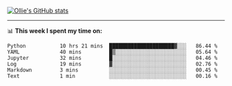 <!--
**icedpanda/icedpanda** is a ✨ _special_ ✨ repository because its `README.md` (this file) appears on your GitHub profile.

Here are some ideas to get you started:

- 🔭 I’m currently working on ...
- 🌱 I’m currently learning ...
- 👯 I’m looking to collaborate on ...
- 🤔 I’m looking for help with ...
- 💬 Ask me about ...
- 📫 How to reach me: ...
- 😄 Pronouns: ...
- ⚡ Fun fact: ...
-->
[![Ollie's GitHub stats](https://github-readme-stats-icedpanda.vercel.app/api?username=icedpanda&count_private=true&show_icons=true)](https://github.com/icedpanda)

---
📊 **This week I spent my time on:**
<!--START_SECTION:waka-->

```text
Python           10 hrs 21 mins  █████████████████████▓░░░   86.44 %
YAML             40 mins         █▒░░░░░░░░░░░░░░░░░░░░░░░   05.64 %
Jupyter          32 mins         █░░░░░░░░░░░░░░░░░░░░░░░░   04.46 %
Log              19 mins         ▓░░░░░░░░░░░░░░░░░░░░░░░░   02.76 %
Markdown         3 mins          ░░░░░░░░░░░░░░░░░░░░░░░░░   00.45 %
Text             1 min           ░░░░░░░░░░░░░░░░░░░░░░░░░   00.16 %
```

<!--END_SECTION:waka-->
